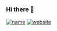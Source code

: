 ### Hi there 👋
[![name](https://img.shields.io/badge/name-Zixu_Wang-blue)](https://shields.io)
[![website](https://img.shields.io/badge/website-hw311.me-green)](https://hw311.me)

<!--
**zixu-w/zixu-w** is a ✨ _special_ ✨ repository because its `README.md` (this file) appears on your GitHub profile.

Here are some ideas to get you started:

- 🔭 I’m currently working on ...
- 🌱 I’m currently learning ...
- 👯 I’m looking to collaborate on ...
- 🤔 I’m looking for help with ...
- 💬 Ask me about ...
- 📫 How to reach me: ...
- 😄 Pronouns: ...
- ⚡ Fun fact: ...
-->
